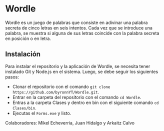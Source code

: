 # Wordle

Wordle es un juego de palabras que consiste en adivinar una palabra secreta de cinco letras en seis intentos. Cada vez que se introduce una palabra, se muestra si alguna de sus letras coincide con la palabra secreta en posición o en letra.

## Instalación

Para instalar el repositorio y la aplicación de Wordle, se necesita tener instalado Git y Node.js en el sistema. Luego, se debe seguir los siguientes pasos:

- Clonar el repositorio con el comando `git clone https://github.com/byronnYT/Wordle.git`.
- Entrar en la carpeta del repositorio con el comando `cd Wordle`.
- Entras a la carpeta Clases y dentro en bin con el siguiente comando `cd Clases/bin`.
- Ejecutas el `Forms.exe` y listo.

Colaboradores: Mikel Echeverria, Juan Hidalgo y Arkaitz Calvo
